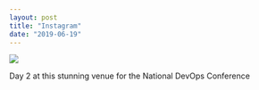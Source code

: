 ```yaml
---
layout: post
title: "Instagram"
date: "2019-06-19"
---
```


![](https://scontent.cdninstagram.com/vp/557515fc116587970670d1eb908a34ec/5DC65B46/t51.2885-15/sh0.08/e35/s640x640/62374517_347488715914559_8721029949670431681_n.jpg?_nc_ht=scontent.cdninstagram.com)  

Day 2 at this stunning venue for the National DevOps Conference
